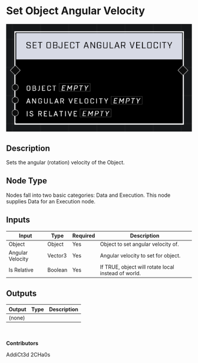 # Set Object Angular Velocity
![](../../../.gitbook/assets/set-object-angular-velocity.png)
## Description
Sets the angular (rotation) velocity of the Object.

## Node Type
Nodes fall into two basic categories: Data and Execution. This node supplies Data for an Execution node.

## Inputs
| Input | Type | Required | Description |
|------------------|------------------|----------|--------------------------------------------------------------|
| Object | Object | Yes | Object to set angular velocity of. |
| Angular Velocity | Vector3 | Yes | Angular velocity to set for object. |
| Is Relative | Boolean | Yes | If TRUE, object will rotate local instead of world. |

## Outputs
| Output | Type | Description |
|------------------|------------------|--------------------------------------------------------------|
| (none) | | |

\
\
**Contributors**

AddiCt3d 2CHa0s